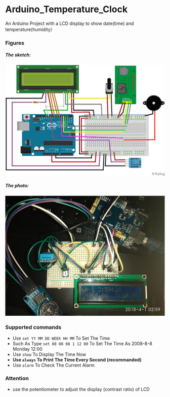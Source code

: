 # Arduino_Temperature_Clock
An Arduino Project with a LCD display to show date(time) and temperature(humidity）

### Figures
##### The sketch:
![sketch made with Fritzing](https://github.com/rollingstarky/Arduino_Temperature_Clock/blob/master/images/DS1302.png)
##### The photo:
![photo](https://github.com/rollingstarky/Arduino_Temperature_Clock/blob/master/images/DS1302.jpg)

### Supported commands
* Use ``set YY MM DD WEEK HH MM`` To Set The Time
* Such As Type ``set 08 08 08 1 12 00`` To Set The Time As 2008-8-8 Monday 12:00
* Use ``show`` To Display The Time Now
* **Use ``always`` To Print The Time Every Second (recommanded)**
* Use ``alarm`` To Check The Current Alarm

### Attention
* use the potentiometer to adjust the display (contrast ratio) of LCD